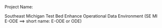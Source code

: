 Project Name: 

Southeast Michigan Test Bed Enhance Operational Data Environment (SE MI E-ODE ==> short name: E-ODE or ODE) 